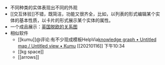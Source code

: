 - 不同种类的实体表现出不同的外观
- [[交互体验]]不错，既简洁，功能又很齐全，比如，以列表的形式编辑某个实体的基本性质，以卡片的形式展示某个实体的属性。
- 一个成品展示：[英国脱欧的关系图](https://graphcommons.com/graphs/a936d1c7-2b52-47ba-bc21-79a2631149d0)
-  相似软件
    - [[kumu]]@评论:有不少现成模板HelpVia[knowledge graph • Untitled map / Untitled view • Kumu](https://kumu.io/xinyiheng/knowledge-graph) [[20210116]] 下午10:34
    - [[kg space]]
    - [[arrows]]
